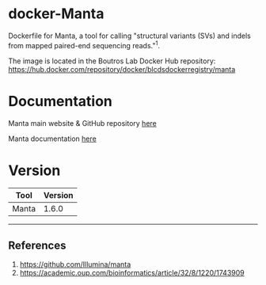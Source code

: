 # docker-Manta
Dockerfile for Manta, a tool for calling "structural variants (SVs) and indels from mapped paired-end sequencing reads."<sup>1</sup>.

The image is located in the Boutros Lab Docker Hub repository: https://hub.docker.com/repository/docker/blcdsdockerregistry/manta

# Documentation
Manta main website & GitHub repository [here](https://github.com/Illumina/manta)

Manta documentation [here](https://github.com/Illumina/manta/blob/master/docs/userGuide/README.md)


# Version
| Tool | Version |
|------|---------|
| Manta | 1.6.0 |


---

## References

1. https://github.com/Illumina/manta
2. https://academic.oup.com/bioinformatics/article/32/8/1220/1743909